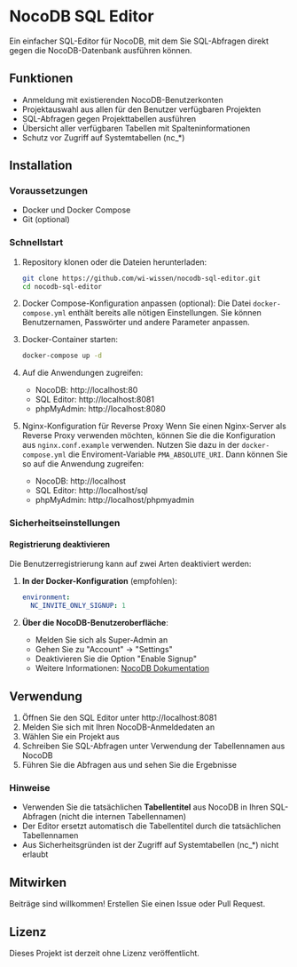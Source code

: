 # NocoDB SQL Editor

Ein einfacher SQL-Editor für NocoDB, mit dem Sie SQL-Abfragen direkt gegen die NocoDB-Datenbank ausführen können.

## Funktionen

- Anmeldung mit existierenden NocoDB-Benutzerkonten
- Projektauswahl aus allen für den Benutzer verfügbaren Projekten
- SQL-Abfragen gegen Projekttabellen ausführen
- Übersicht aller verfügbaren Tabellen mit Spalteninformationen
- Schutz vor Zugriff auf Systemtabellen (nc_*)

## Installation

### Voraussetzungen

- Docker und Docker Compose
- Git (optional)

### Schnellstart

1. Repository klonen oder die Dateien herunterladen:
   ```bash
   git clone https://github.com/wi-wissen/nocodb-sql-editor.git
   cd nocodb-sql-editor
   ```

2. Docker Compose-Konfiguration anpassen (optional):
   Die Datei `docker-compose.yml` enthält bereits alle nötigen Einstellungen.
   Sie können Benutzernamen, Passwörter und andere Parameter anpassen.

3. Docker-Container starten:
   ```bash
   docker-compose up -d
   ```

4. Auf die Anwendungen zugreifen:
    - NocoDB: http://localhost:80
    - SQL Editor: http://localhost:8081
    - phpMyAdmin: http://localhost:8080


5. Nginx-Konfiguration für Reverse Proxy
   Wenn Sie einen Nginx-Server als Reverse Proxy verwenden möchten, können Sie die die Konfiguration aus `nginx.conf.example` verwenden. Nutzen Sie dazu in der `docker-compose.yml` die Enviroment-Variable `PMA_ABSOLUTE_URI`.
   Dann können Sie so auf die Anwendung zugreifen:
    - NocoDB: http://localhost
    - SQL Editor: http://localhost/sql
    - phpMyAdmin: http://localhost/phpmyadmin
   

### Sicherheitseinstellungen

#### Registrierung deaktivieren

Die Benutzerregistrierung kann auf zwei Arten deaktiviert werden:

1. **In der Docker-Konfiguration** (empfohlen):
   ```yaml
   environment:
     NC_INVITE_ONLY_SIGNUP: 1
   ```

2. **Über die NocoDB-Benutzeroberfläche**:
   - Melden Sie sich als Super-Admin an
   - Gehen Sie zu "Account" → "Settings"
   - Deaktivieren Sie die Option "Enable Signup" 
   - Weitere Informationen: [NocoDB Dokumentation](https://docs.nocodb.com/account-settings/oss-specific-details/#enable--disable-signup)

## Verwendung

1. Öffnen Sie den SQL Editor unter http://localhost:8081
2. Melden Sie sich mit Ihren NocoDB-Anmeldedaten an
3. Wählen Sie ein Projekt aus
4. Schreiben Sie SQL-Abfragen unter Verwendung der Tabellennamen aus NocoDB
5. Führen Sie die Abfragen aus und sehen Sie die Ergebnisse

### Hinweise

- Verwenden Sie die tatsächlichen **Tabellentitel** aus NocoDB in Ihren SQL-Abfragen (nicht die internen Tabellennamen)
- Der Editor ersetzt automatisch die Tabellentitel durch die tatsächlichen Tabellennamen
- Aus Sicherheitsgründen ist der Zugriff auf Systemtabellen (nc_*) nicht erlaubt

## Mitwirken

Beiträge sind willkommen! Erstellen Sie einen Issue oder Pull Request.

## Lizenz

Dieses Projekt ist derzeit ohne Lizenz veröffentlicht.